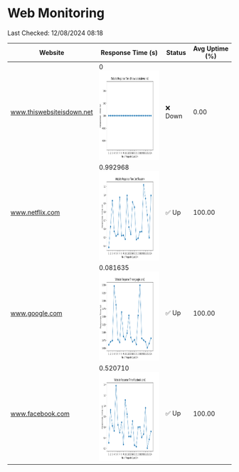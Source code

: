 # Web Monitoring

Last Checked: 12/08/2024 08:18

| Website | Response Time (s) | Status | Avg Uptime (%) |
|---------|-------------------|--------|----------------|
| www.thiswebsiteisdown.net | 0 <br> <img src="graph/thiswebsiteisdown.net.png" alt="Graph" width="200" height="200">  | ❌ Down | 0.00 |
| www.netflix.com | 0.992968 <br> <img src="graph/netflix.com.png" alt="Graph" width="200" height="200">  | ✅ Up | 100.00 |
| www.google.com | 0.081635 <br> <img src="graph/google.com.png" alt="Graph" width="200" height="200">  | ✅ Up | 100.00 |
| www.facebook.com | 0.520710 <br> <img src="graph/facebook.com.png" alt="Graph" width="200" height="200">  | ✅ Up | 100.00 |
